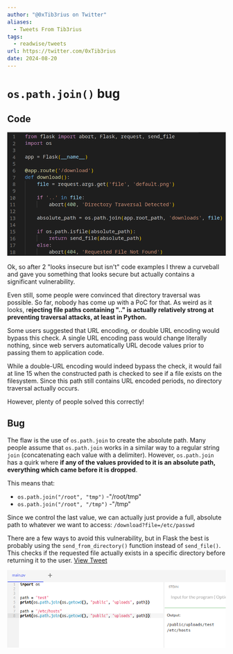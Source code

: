 ```yaml
---
author: "@0xTib3rius on Twitter"
aliases:
  - Tweets From Tib3rius
tags:
  - readwise/tweets
url: https://twitter.com/0xTib3rius
date: 2024-08-20
---
```

# `os.path.join()` bug

## Code

![](attachments/CTF-Tib3rius-twitter.png)

Ok, so after 2 "looks insecure but isn't" code examples I threw a curveball and gave you something that looks secure but actually contains a significant vulnerability.

 Even still, some people were convinced that directory traversal was possible. So far, nobody has come up with a PoC for that. As weird as it looks, r**ejecting file paths containing ".." is actually relatively strong at preventing traversal attacks, at least in Python.**
 
 Some users suggested that URL encoding, or double URL encoding would bypass this check. A single URL encoding pass would change literally nothing, since web servers automatically URL decode values prior to passing them to application code.
 
 While a double-URL encoding would indeed bypass the check, it would fail at line 15 when the constructed path is checked to see if a file exists on the filesystem. Since this path still contains URL encoded periods, no directory traversal actually occurs.
 
 However, plenty of people solved this correctly! 

## Bug 

 The flaw is the use of `os.path.join` to create the absolute path.
 Many people assume that `os.path.join` works in a similar way to a regular string `join` (concatenating each value with a delimiter). However, `os.path.join` has a quirk where **if any of the values provided to it is an absolute path, everything which came before it is dropped**.
 
 This means that:
-  `os.path.join("/root", "tmp")` -"/root/tmp"
-  `os.path.join("/root", "/tmp")` -"/tmp"
 
 Since we control the last value, we can actually just provide a full, absolute path to whatever we want to access:
 `/download?file=/etc/passwd`
 
 There are a few ways to avoid this vulnerability, but in Flask the best is probably using the `send_from_directory()` function instead of `send_file()`. This checks if the requested file actually exists in a specific directory before returning it to the user.
[View Tweet](https://twitter.com/0xTib3rius/status/1729534880336207918)

![](attachments/os-path-join-bug.png)